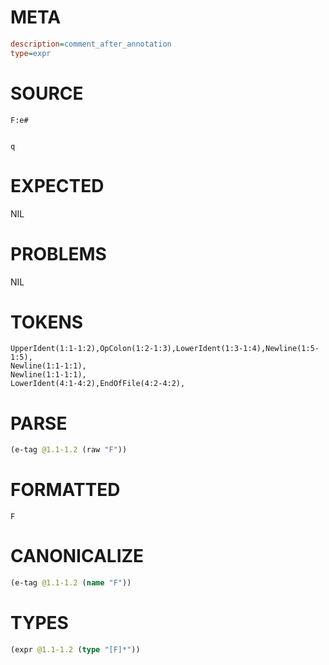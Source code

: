 # META
~~~ini
description=comment_after_annotation
type=expr
~~~
# SOURCE
~~~roc
F:e#


q
~~~
# EXPECTED
NIL
# PROBLEMS
NIL
# TOKENS
~~~zig
UpperIdent(1:1-1:2),OpColon(1:2-1:3),LowerIdent(1:3-1:4),Newline(1:5-1:5),
Newline(1:1-1:1),
Newline(1:1-1:1),
LowerIdent(4:1-4:2),EndOfFile(4:2-4:2),
~~~
# PARSE
~~~clojure
(e-tag @1.1-1.2 (raw "F"))
~~~
# FORMATTED
~~~roc
F
~~~
# CANONICALIZE
~~~clojure
(e-tag @1.1-1.2 (name "F"))
~~~
# TYPES
~~~clojure
(expr @1.1-1.2 (type "[F]*"))
~~~
